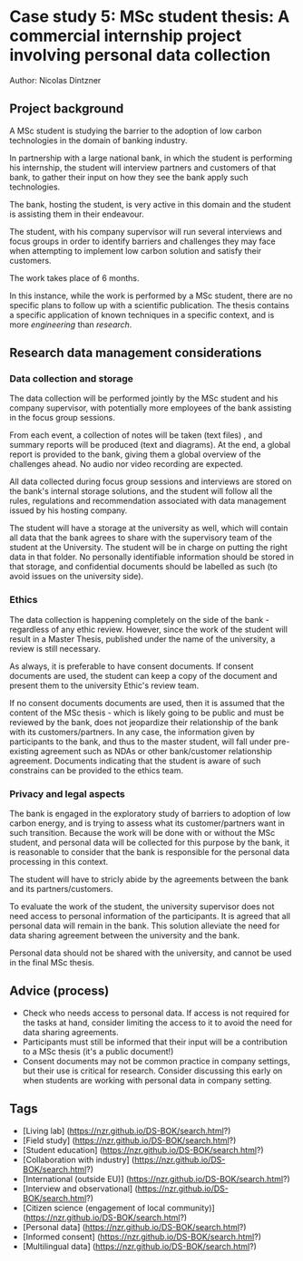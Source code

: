 # Case study 5: MSc student thesis: A commercial internship project involving personal data collection 

Author: Nicolas Dintzner

## Project background

A MSc student is studying the barrier to the adoption of low carbon technologies in the domain of banking industry. 

In partnership with a large national bank, in which the student is performing his internship, the student will interview partners and customers of that bank, to gather their input on how they see the bank apply such technologies. 

The bank, hosting the student, is very active in this domain and the student is assisting them in their endeavour.

The student, with his company supervisor will run several interviews and focus groups in order to identify barriers and challenges they may face when attempting to implement low carbon solution and satisfy their customers. 

The work takes place of 6 months.

In this instance, while the work is performed by a MSc student, there are no specific plans to follow up with a scientific publication. 
The thesis contains a specific application of known techniques in a specific context, and is more _engineering_ than _research_.

## Research data management considerations

### Data collection and storage

The data collection will be performed jointly by the MSc student and his company supervisor, with potentially more employees of the bank assisting in the focus group sessions. 

From each event, a collection of notes will be taken  (text files) , and summary reports will be produced (text and diagrams). At the end, a global report is provided to the bank, giving them a global overview of the challenges ahead. No audio nor video recording are expected. 

All data collected during focus group sessions and interviews are stored on the bank's internal storage solutions, and the student will follow all the rules, regulations and recommendation associated with data management issued by his hosting company. 

The student will have a storage at the university as well, which will contain all data that the bank agrees to share with the supervisory team of the student at the University. The student will be in charge on putting the right data in that folder. No personally identifiable information should be stored in that storage, and confidential documents should be labelled as such (to avoid issues on the university side). 

### Ethics

The data collection is happening completely on the side of the bank - regardless of any ethic review. However, since the work of the student will result in a Master Thesis, published under the name of the university, a review is still necessary. 

As always, it is preferable to have consent documents. If consent documents are used, the student can keep a copy of the document and present them to the university Ethic's review team. 

If no consent documents documents are used, then it is assumed that the content of the MSc thesis - which is likely going to be public and must be reviewed by the bank, does not jeopardize their relationship of the bank with its customers/partners. 
In any case, the information given by participants to the bank, and thus to the master student, will fall under pre-existing agreement such as NDAs or other bank/customer relationship agreement. Documents indicating that the student is aware of such constrains can be provided to the ethics team.

### Privacy and legal aspects

The bank is engaged in the exploratory study of barriers to adoption of low carbon energy, and is trying to assess what its customer/partners want in such transition. Because the work will be done with or without the MSc student, and personal data will be collected for this purpose by the bank, it is reasonable to consider that the bank is responsible for the personal data processing in this context. 

The student will have to stricly abide by the agreements between the bank and its partners/customers. 

To evaluate the work of the student, the university supervisor does not need access to personal information of the participants. It is agreed that all personal data will remain in the bank. This solution alleviate the need for data sharing agreement between the university and the bank. 

Personal data should not be shared with the university, and cannot be used in the final MSc thesis. 

## Advice (process)

- Check who needs access to personal data. If access is not required for the tasks at hand, consider limiting the access to it to avoid the need for data sharing agreements.
- Participants must still be informed that their input will be a contribution to a MSc thesis (it's a public document!)
- Consent documents may not be common practice in company settings, but their use is critical for research. Consider discussing this early on when students are working with personal data in company setting. 

## Tags 

- [Living lab] (https://nzr.github.io/DS-BOK/search.html?)
- [Field study] (https://nzr.github.io/DS-BOK/search.html?)
- [Student education] (https://nzr.github.io/DS-BOK/search.html?)
- [Collaboration with industry] (https://nzr.github.io/DS-BOK/search.html?)
- [International (outside EU)] (https://nzr.github.io/DS-BOK/search.html?)
- [Interview and observational] (https://nzr.github.io/DS-BOK/search.html?)
- [Citizen science (engagement of local community)] (https://nzr.github.io/DS-BOK/search.html?)
- [Personal data] (https://nzr.github.io/DS-BOK/search.html?)
- [Informed consent] (https://nzr.github.io/DS-BOK/search.html?)
- [Multilingual data] (https://nzr.github.io/DS-BOK/search.html?)
